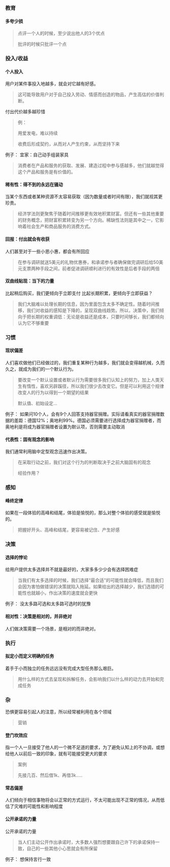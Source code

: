 ### 教育

#### 多夸少损

> 点评一个人的时候，至少说出他人的3个优点
>
> 批评的时候只批评一个点



### 投入/收益

#### 个人投入

用户对某件事投入地越多，就会对它越有好感。

> 这可能导致用户对于自己投入劳动、情感而创造的物品，产生高估的价值判断。



付出代价越多越珍惜

> 例：
>
> 用爱发电，难以持续
>
> 收费后形成契约，从而对人产生约束，从而坚持下来




例子：
宜家：自己动手组装家具

> 消费者在产品和服务的获取、发展、建造过程中参与感越多，他们就越觉得这个产品和服务是有价值的。



#### 稀有性：得不到的永远在骚动

当某个东西或者某种资源不太容易获取（因为数量或者时间有限），我们就视其更珍贵。

> 经济学法则更聚焦于随着时间推移更有效地积累财富。但还有一些其他重要的财务概念，把财富积累转变为另一个方向。稀缺性法则是其中之一，它影响着社会生产和商品服务的消费方式。



#### 回报：付出就会有收获

人们甚至对于一些小恩小惠，都会有所回应

> 在参与调研就送5美元的礼物优惠券，和承诺参与者确保做完调研后给50美元支票两种手段之间，前者促进调研顺利进行的有效性是后者手段的两倍



#### 双曲线贴现：当下的力量

比起稍后购买，我们更倾向于立即支付
比起长期积累，更倾向于立即获益？

> 我们大脑难以处理长期的信息，因为里面包含太多不确定性。随着时间推移，我们对收益的感知是下降的，呈现双曲线趋势。所以，决策中，我们倾向于把长期的权重调低：无论是收益还是成本，只要时间够长，我们都倾向认为它不够重要





### 习惯



#### 现状偏差

人们喜欢做他们已经做过的，我们重复某种行为越多，我们就会变得越机械，久而久之，就成为我们的一个默认行为。

> 要改变一个默认设置或者默认行为需要很多我们认知上的努力，加上人类天生有惰性，喜欢另辟蹊径，所以我们很少去改变它。但是可以利用这个规律改变人的行为以得到一个期望的结果
>
> 默认值、初始设定...

例子：
如果问10个人，会有9个人回答支持器官捐赠。实际请看真实的器官捐赠数据的差距：德国12%；奥地利99%。德国必须需要进行选择成为器官捐赠者，而奥地利是将成为器官捐赠者设置为默认项，否则需要主动取消



#### 代表性：固有观念的影响

我们通常利用脑中定型观念迅速作出决策。

> 在采取行动之前，我们对这个行为的判断取决于之前大脑固有的观念
>
> 经验作用？



### 感知



####  峰终定律

如果在一段体验的高峰和结尾，体验是愉悦的，那么对整个体验的感受就是愉悦的。

> 把握好开头、高峰和结尾，更容易被记住、产生好感



### 决策

#### 选择的悖论

给用户提供太多选择并不就是最好的，大家多多少少会有选择困难症

> 当我们有太多选择的时候，我们选择“最合适”的可能性就会降低，而且我们会因为害怕做错误的决策就陷入拖延。如果给出的选择越少，我们选错的可能性也就越小，作出决策的速度就会更快

例子：
没太多路可选和太多路可选时的犹豫






#### 相对性：决策是相对的，并非绝对

人们做决策需要一个场景，是相对的而非绝对。



### 执行



#### 拟定小而定义明确的任务

着手于小而独立的任务远远没有完成大型任务那么艰巨。

> 用什么样的方式去呈现和拆解任务，会影响我们以什么样的动力去开始和完成任务



### 杂

恐惧更容易引起人的注意，所以经常被利用在各个领域

> 营销



#### 登门坎效应

指一个人一旦接受了他人的一个微不足道的要求，为了避免认知上的不协调，或想给他人以前后一致的印象，就有可能接受更大的要求

> 案例
>
> 先接几百、然后借1k、再借3k.....



#### 常态偏差

人们倾向于相信事物将会以正常的方式运行，不太可能出现不正常的情况，从而低估了灾难的可能性和影响程度






#### 公开承诺的力量
公开承诺的力量
> 当人们主动公开作出承诺时，大多数人强烈想要跟自己许下的承诺保持一致，自己的一些其他小心思就会有所保留

例子：
想保持言行一致







